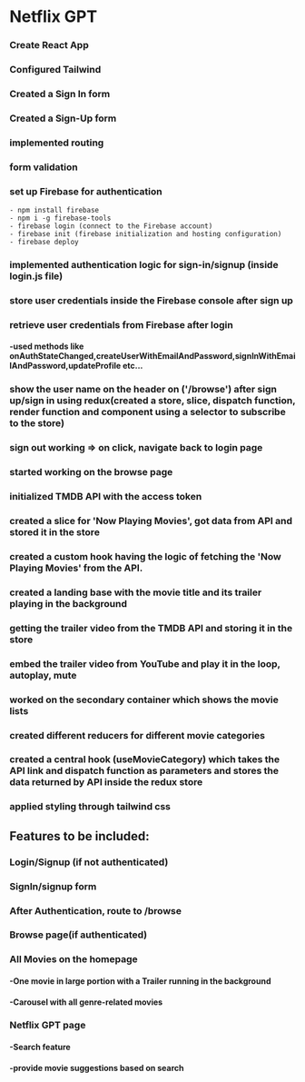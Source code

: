 # Netflix GPT

### Create React App
### Configured Tailwind
### Created a Sign In form
### Created a Sign-Up form
### implemented routing
### form validation
### set up Firebase for authentication
    - npm install firebase
    - npm i -g firebase-tools
    - firebase login (connect to the Firebase account)
    - firebase init (firebase initialization and hosting configuration)
    - firebase deploy
### implemented authentication logic for sign-in/signup (inside login.js file)
### store user credentials inside the Firebase console after sign up 
### retrieve user credentials from Firebase after login
####    -used methods like onAuthStateChanged,createUserWithEmailAndPassword,signInWithEmailAndPassword,updateProfile etc...
### show the user name on the header on ('/browse') after sign up/sign in using redux(created a store, slice, dispatch function, render function and component using a selector to subscribe to the store) 
### sign out working => on click, navigate back to login page
### started working on the browse page
### initialized TMDB API with the access token 
### created a slice for 'Now Playing Movies', got data from API and stored it in the store
### created a custom hook having the logic of fetching the 'Now Playing Movies' from the API.
### created a landing base with the movie title and its trailer playing in the background
### getting the trailer video from the TMDB API and storing it in the store
### embed the trailer video from YouTube and play it in the loop, autoplay, mute
### worked on the secondary container which shows the movie lists
### created different reducers for different movie categories
### created a central hook (useMovieCategory) which takes the API link and dispatch function as parameters and stores the data returned by API inside the redux store
### applied styling through tailwind css
### 
    
## Features to be included:

### Login/Signup (if not authenticated)
### SignIn/signup form 
### After Authentication, route to /browse 

### Browse page(if authenticated)
### All Movies on the homepage
####    -One movie in large portion with a Trailer running in the background
####    -Carousel with all genre-related movies
### Netflix GPT page
####    -Search feature
####    -provide movie suggestions based on search